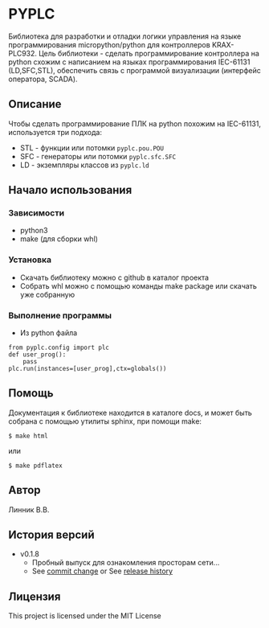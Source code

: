 # PYPLC

Библиотека для разработки и отладки логики управления на языке программирования micropython/python для контроллеров KRAX-PLC932.
Цель библиотеки - сделать программирование контроллера на python схожим с написанием на языках программирования IEC-61131 (LD,SFC,STL),
обеспечить связь с программой визуализации (интерфейс оператора, SCADA).


## Описание

Чтобы сделать программирование ПЛК на python похожим на IEC-61131, используется три подхода: 

- STL - функции или потомки `pyplc.pou.POU`
- SFC - генераторы или потомки `pyplc.sfc.SFC`
- LD  - экземпляры классов из `pyplc.ld`


## Начало использования

### Зависимости

* python3
* make (для сборки whl)

### Установка

* Скачать библиотеку можно с github в каталог проекта
* Собрать whl можно с помощью команды make package или скачать уже собранную 

### Выполнение программы

* Из python файла 
```
from pyplc.config import plc
def user_prog():
    pass
plc.run(instances=[user_prog],ctx=globals())
```

## Помощь

Документация к библиотеке находится в каталоге docs, и может быть собрана с помощью утилиты sphinx,
при помощи make:

```
$ make html
```
или
```
$ make pdflatex
```

## Автор

Линник В.В.

## История версий

* v0.1.8
    * Пробный выпуск для ознакомления просторам сети...
    * See [commit change]() or See [release history]()

## Лицензия

This project is licensed under the MIT License